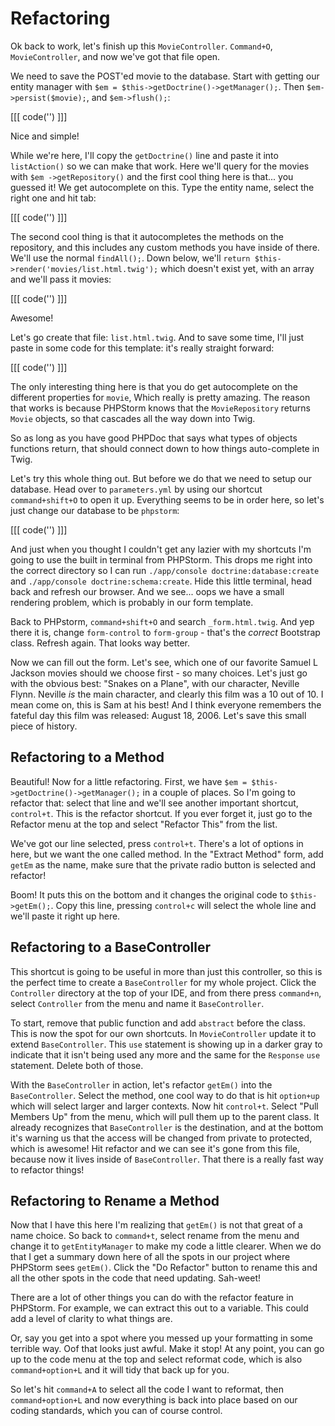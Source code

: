 # Refactoring

Ok back to work, let's finish up this `MovieController`. `Command+O`, `MovieController`,
and now we've got that file open.

We need to save the POST'ed movie to the database. Start with getting our entity manager
with `$em = $this->getDoctrine()->getManager();`. Then `$em->persist($movie);`, and
`$em->flush();`:

[[[ code('') ]]]

Nice and simple!

While we're here, I'll copy the `getDoctrine()` line and paste it into `listAction()`
so we can make that work. Here we'll query for the movies with `$em ->getRepository()`
and the first cool thing here is that... you guessed it! We get autocomplete on
this. Type the entity name, select the right one and hit tab:

[[[ code('') ]]]

The second cool thing is that it autocompletes the methods on the
repository, and this includes any custom methods you have inside of
there. We'll use the normal `findAll();`. Down below, we'll `return $this->render('movies/list.html.twig');`
which doesn't exist yet, with an array and we'll pass it movies:

[[[ code('') ]]]

Awesome!

Let's go create that file: `list.html.twig`. And to save some time,
I'll just paste in some code for this template: it's really straight
forward:

[[[ code('') ]]]

The only interesting thing here is that you do get autocomplete on the different
properties for `movie`, Which really is pretty amazing. The reason that works is
because PHPStorm knows that the `MovieRepository` returns `Movie` objects, so that
cascades all the way down into Twig.

So as long as you have good PHPDoc that says what types of objects functions return,
that should connect down to how things auto-complete in Twig.

Let's try this whole thing out. But before we do that we need to setup our database.
Head over to `parameters.yml` by using our shortcut `command+shift+O` to open it up.
Everything seems to be in order here, so let's just change our database to be `phpstorm`:

[[[ code('') ]]]

And just when you thought I couldn't get any lazier with my shortcuts
I'm going to use the built in terminal from PHPStorm. This drops me right into the
correct directory so I can run `./app/console doctrine:database:create`
and `./app/console doctrine:schema:create`. Hide this little terminal, head back
and refresh our browser. And we see... oops we have a small rendering problem,
which is probably in our form template.

Back to PHPstorm, `command+shift+O` and search `_form.html.twig`. And yep there it is, change
`form-control` to `form-group` - that's the *correct* Bootstrap class. Refresh again. That
looks way better.

Now we can fill out the form. Let's see, which one of our favorite Samuel L Jackson movies
should we choose first - so many choices. Let's just go with the obvious best: "Snakes on a Plane",
with our character, Neville Flynn. Neville *is* the main character, and clearly this film was
a 10 out of 10. I mean come on, this is Sam at his best! And I think everyone remembers
the fateful day this film was released: August 18, 2006. Let's save this small piece of history. 

## Refactoring to a Method

Beautiful! Now for a little refactoring. First, we have `$em = $this->getDoctrine()->getManager();`
in a couple of places. So I'm going to refactor that: select that line and we'll see another important
shortcut, `control+t`. This is the refactor shortcut. If you ever forget it, just go to the Refactor menu
at the top and select "Refactor This" from the list. 

We've got our line selected, press `control+t`. There's a lot of options in here, but we want the one called
method. In the "Extract Method" form, add `getEm` as the name, make sure that the private radio button is
selected and refactor!

Boom! It puts this on the bottom and it changes the original code to `$this->getEm();`.
Copy this line, pressing `control+c` will select the whole line and we'll paste it right up here.

## Refactoring to a BaseController

This shortcut is going to be useful in more than just this controller, so this is the perfect time to
create a `BaseController` for my whole project. Click the `Controller` directory at the top of your IDE, 
and from there press `command+n`, select `Controller` from the menu and name it `BaseController`.

To start, remove that public function and add `abstract` before the class. This is now the spot
for our own shortcuts. In `MovieController` update it to extend `BaseController`. This `use` statement
is showing up in a darker gray to indicate that it isn't being used any more and the same for the
`Response` `use` statement. Delete both of those.

With the `BaseController` in action, let's refactor `getEm()` into the `BaseController`. Select the method,
one cool way to do that is hit `option+up` which will select larger and larger contexts. Now hit `control+t`.
Select "Pull Members Up" from the menu, which will pull them up to the parent class. It already
recognizes that `BaseController` is the destination, and at the bottom it's warning us that
the access will be changed from private to protected, which is awesome! Hit refactor and we can
see it's gone from this file, because now it lives inside of `BaseController`. That there is a
really fast way to refactor things!

## Refactoring to Rename a Method

Now that I have this here I'm realizing that `getEm()` is not that great of a name choice.
So back to `command+t`, select rename from the menu and change it to `getEntityManager`
to make my code a little clearer. When we do that I get a summary down here of all the
spots in our project where PHPStorm sees `getEm()`. Click the "Do Refactor" button to
rename this and all the other spots in the code that need updating. Sah-weet!

There are a lot of other things you can do with the refactor feature in PHPStorm. For example,
we can extract this out to a variable. This could add a level of clarity to what things are.

Or, say you get into a spot where you messed up your formatting in some terrible way.
Oof that looks just awful. Make it stop! At any point, you can go up to the code menu 
at the top and select reformat code, which is also `command+option+L` and it will tidy
that back up for you.

So let's hit `command+A` to select all the code I want to reformat, then `command+option+L`
and now everything is back into place based on our coding standards, which you can of course
control. 
